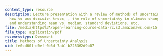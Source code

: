 ```yaml
---
content_type: resource
description: Lecture presentation with a review of methods of uncertainty analysis,
  how to use decision trees, , the role of uncertainty in climate change science,
  and understanding mean vs. median, standard deviations, etc.
file: /media/https%3A/open-learning-course-data-rc.s3.amazonaws.com/15-023j-global-climate-change-economics-science-and-policy-spring-2008/fe0cd60fd0ef0d6d7ab1b225362d9b07_lec17.pdf
file_type: application/pdf
resourcetype: Document
title: Methods of Uncertainty Analysis
uid: fe0cd60f-d0ef-0d6d-7ab1-b225362d9b07
---
```

